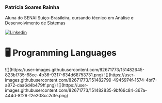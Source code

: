 ### Patrícia Soares Rainha
<p> Aluna do SENAI Suíço-Brasileira, cursando técnico em Análise e Desenvolvimento de Sistemas</p>

[![Linkedin](https://user-images.githubusercontent.com/82671773/129623050-527424fa-6ca8-462b-a3c4-791ae753b338.jpg)](https://www.linkedin.com/in/patricia-s-rainha/)
<h1> 🖥️ Programming Languages </h1>
![](https://user-images.githubusercontent.com/82671773/151482645-823bf735-68ee-4b36-9317-634d68753731.png)
![](https://user-images.githubusercontent.com/82671773/151482799-4945974f-1574-4bf7-a872-daa6d4b479ff.png)
![](https://user-images.githubusercontent.com/82671773/151482835-9bf69c84-367a-444d-8f29-f2e208cc2dfe.png)
